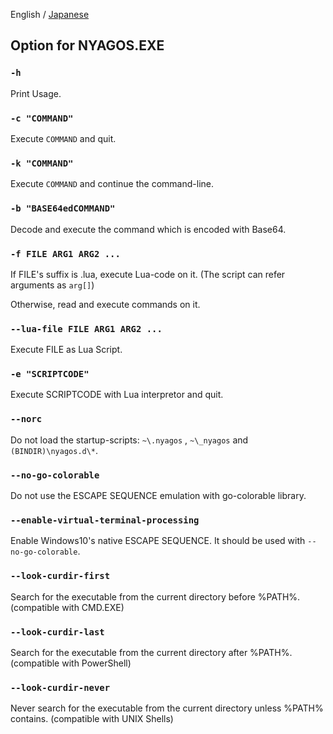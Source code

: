 English / [Japanese](./02-Options_ja.md)

## Option for NYAGOS.EXE

### `-h`

Print Usage.

### `-c "COMMAND"`

Execute `COMMAND` and quit.

### `-k "COMMAND"`

Execute `COMMAND` and continue the command-line.

### `-b "BASE64edCOMMAND"`

Decode and execute the command which is encoded with Base64.

### `-f FILE ARG1 ARG2 ...`

If FILE's suffix is .lua, execute Lua-code on it.
(The script can refer arguments as `arg[]`)

Otherwise, read and execute commands on it.

### `--lua-file FILE ARG1 ARG2 ...`

Execute FILE as Lua Script.

### `-e "SCRIPTCODE"`

Execute SCRIPTCODE with Lua interpretor and quit.

### `--norc`

Do not load the startup-scripts: `~\.nyagos` , `~\_nyagos` and `(BINDIR)\nyagos.d\*`.

### `--no-go-colorable`

Do not use the ESCAPE SEQUENCE emulation with go-colorable library.

### `--enable-virtual-terminal-processing`

Enable Windows10's native ESCAPE SEQUENCE. It should be used with `--no-go-colorable`.

### `--look-curdir-first`

Search for the executable from the current directory before %PATH%.
(compatible with CMD.EXE)

### `--look-curdir-last`

Search for the executable from the current directory after %PATH%.
(compatible with PowerShell)

### `--look-curdir-never`

Never search for the executable from the current directory unless %PATH%
contains. (compatible with UNIX Shells)
